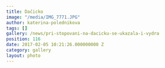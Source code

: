 ```yaml
---
title: Dačicko
image: "/media/IMG_7771.JPG"
author: katerina-polednikova
tags: []
gallery: /news/pri-stopovani-na-dacicku-se-ukazala-i-vydra
position: 116
date: 2017-02-05 10:21:26.000000000 Z
category: gallery
layout: photo
---
```

